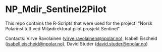# NP_Mdir_Sentinel2Pilot
This repo contains the R-Scripts that were used for the project: "Norsk Polarinstitutt ved Miljødirektorat pilot prosjekt Sentinel"

Contacts: Virve Ravolainen (virve.ravolainen@npolar.no), Isabell Eischeid (isabell.eischeid@npolar.no), David Studer (david.studer@npolar.no)
